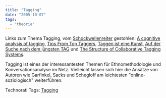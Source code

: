```yaml
---
title: "Tagging"
date: "2005-10-07"
tags: 
  - "theorie"
---
```


Links zum Thema Tagging, vom [Schockwellenreiter](http://www.schockwellenreiter.de/) gestohlen: [A cognitive analysis of tagging](http://www.rashmisinha.com/archives/05_09/tagging-cognitive.html), [Tips From Top Taggers](http://www.wired.com/news/technology/0,1282,69084,00.html), [Taggen ist eine Kunst](http://www.das-netzbuch.de/article/2392/taggen-ist-eine-kunst), [Auf der Suche nach dem jüngsten TAG](http://www.heise.de/tp/r4/artikel/20/20896/1.html) und [The Structure of Collaborative Tagging Systems](http://www.hpl.hp.com/research/idl/papers/tags/).

Tagging ist eines der interessantesten Themen für Ethnomethodologie und Konversationsanalyse im Netz. Vielleicht lassen sich hier die Ansätze von Autoren wie Garfinkel, Sacks und Schegloff am leichtesten "online-soziologisch" weiterführen.

Technorati Tags: [Tagging](http://www.technorati.com/tag/Tagging)
